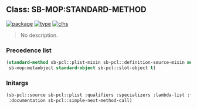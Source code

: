## Class: SB-MOP:STANDARD-METHOD
[![package](https://img.shields.io/badge/Package-SB--MOP-5f9ea0.svg?style=social&colorA=999999)](../) [![type](https://img.shields.io/badge/Type-Class-5f9ea0.svg?style=social&colorA=999999)](../#class) [![clhs](https://img.shields.io/badge/CLHS-STANDARD--METHOD-5f9ea0.svg?style=social&colorA=999999)](http://www.lispworks.com/documentation/HyperSpec/Body/t_std_me.htm) 

> No description.

### Precedence list
```cl
(standard-method sb-pcl::plist-mixin sb-pcl::definition-source-mixin method
 sb-mop:metaobject standard-object sb-pcl::slot-object t)
```
### Initargs
```cl
(sb-pcl::source sb-pcl::plist :qualifiers :specializers :lambda-list :function
 :documentation sb-pcl::simple-next-method-call)
```
